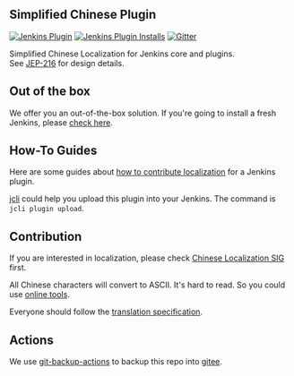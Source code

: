 ## Simplified Chinese Plugin
[![Jenkins Plugin](https://img.shields.io/jenkins/plugin/v/localization-zh-cn.svg)](https://plugins.jenkins.io/localization-zh-cn)
[![Jenkins Plugin Installs](https://img.shields.io/jenkins/plugin/i/localization-zh-cn.svg?color=blue)](https://plugins.jenkins.io/localization-zh-cn)
[![Gitter](https://badges.gitter.im/jenkinsci/localization-zh-cn-plugin.svg)](https://gitter.im/jenkinsci/localization-zh-cn-plugin)


Simplified Chinese Localization for Jenkins core and plugins.  
See [JEP-216](https://github.com/jenkinsci/jep/blob/master/jep/216/README.adoc) for design details.

## Out of the box

We offer you an out-of-the-box solution. If you're going to install a fresh Jenkins, please [check here](https://github.com/jenkins-zh/docker-zh).

## How-To Guides

Here are some guides about [how to contribute localization](https://jenkins.io/doc/developer/internationalization/) for a Jenkins plugin.

[jcli](https://github.com/jenkins-zh/jenkins-cli) could help you upload this plugin into your
Jenkins. The command is `jcli plugin upload`.

## Contribution

If you are interested in localization, please check [Chinese Localization SIG](https://jenkins.io/sigs/chinese-localization/) first.

All Chinese characters will convert to ASCII. It's hard to read. So you could use [online tools](https://native2ascii.net/).

Everyone should follow the [translation specification](specification.md).

## Actions

We use [git-backup-actions](https://github.com/jenkins-zh/git-backup-actions/) to backup this repo into 
[gitee](https://gitee.com/jenkins-zh/localization-zh-cn-plugin).
